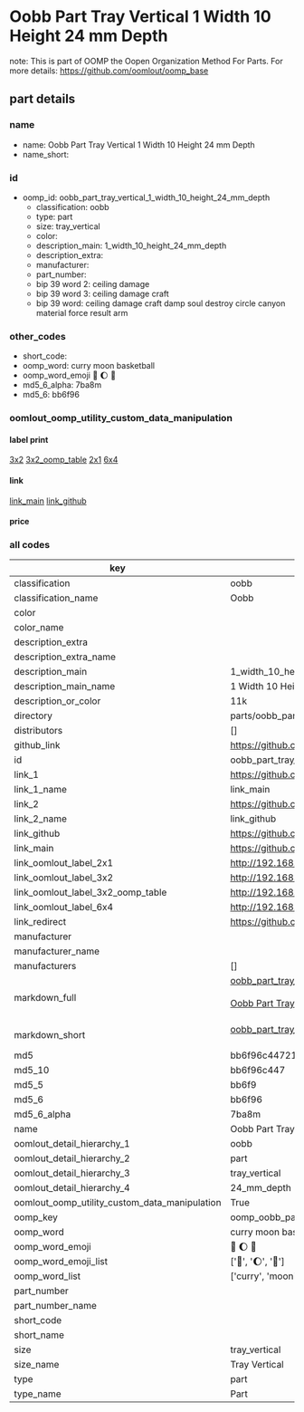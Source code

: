 # Oobb Part Tray Vertical 1 Width 10 Height 24 mm Depth  

note: This is part of OOMP the Oopen Organization Method For Parts. For more details: https://github.com/oomlout/oomp_base

##  part details
  







### name
* name: Oobb Part Tray Vertical 1 Width 10 Height 24 mm Depth
* name_short: 
### id
* oomp_id: oobb_part_tray_vertical_1_width_10_height_24_mm_depth
  * classification: oobb
  * type: part
  * size: tray_vertical
  * color: 
  * description_main: 1_width_10_height_24_mm_depth
  * description_extra: 
  * manufacturer: 
  * part_number: 
  * bip 39 word 2: ceiling damage
  * bip 39 word 3: ceiling damage craft
  * bip 39 word: ceiling damage craft damp soul destroy circle canyon material force result arm

### other_codes
* short_code: 
* oomp_word: curry moon basketball
* oomp_word_emoji :curry: :moon: :basketball:
* md5_6_alpha: 7ba8m
* md5_6: bb6f96






### oomlout_oomp_utility_custom_data_manipulation
#### label print
[3x2](http://192.168.1.245:1112/?label=oomp%207ba8m)
[3x2_oomp_table](http://192.168.1.108:1112/?label=oomp%207ba8m)
[2x1](http://192.168.1.242:1112/?label=oomp%207ba8m)
[6x4](http://192.168.1.55:1112/?label=oomp%207ba8m)    

#### link

[link_main](https://github.com/oomlout/oomlout_oomp_version_1_messy/tree/main/parts/oobb_part_tray_vertical_1_width_10_height_24_mm_depth) [link_github](https://github.com/oomlout/oomlout_oomp_version_1_messy/tree/main/parts/oobb_part_tray_vertical_1_width_10_height_24_mm_depth)                             

#### price







### all codes 
| key | value |  
| --- | --- |  
| classification | oobb |  
| classification_name | Oobb |  
| color |  |  
| color_name |  |  
| description_extra |  |  
| description_extra_name |  |  
| description_main | 1_width_10_height_24_mm_depth |  
| description_main_name | 1 Width 10 Height 24 mm Depth |  
| description_or_color | 11k |  
| directory | parts/oobb_part_tray_vertical_1_width_10_height_24_mm_depth |  
| distributors | [] |  
| github_link | https://github.com/oomlout/oomlout_oomp_part_src/tree/main/parts/oobb_part_tray_vertical_1_width_10_height_24_mm_depth |  
| id | oobb_part_tray_vertical_1_width_10_height_24_mm_depth |  
| link_1 | https://github.com/oomlout/oomlout_oomp_version_1_messy/tree/main/parts/oobb_part_tray_vertical_1_width_10_height_24_mm_depth |  
| link_1_name | link_main |  
| link_2 | https://github.com/oomlout/oomlout_oomp_version_1_messy/tree/main/parts/oobb_part_tray_vertical_1_width_10_height_24_mm_depth |  
| link_2_name | link_github |  
| link_github | https://github.com/oomlout/oomlout_oomp_version_1_messy/tree/main/parts/oobb_part_tray_vertical_1_width_10_height_24_mm_depth |  
| link_main | https://github.com/oomlout/oomlout_oomp_version_1_messy/tree/main/parts/oobb_part_tray_vertical_1_width_10_height_24_mm_depth |  
| link_oomlout_label_2x1 | http://192.168.1.242:1112/?label=oomp%207ba8m |  
| link_oomlout_label_3x2 | http://192.168.1.245:1112/?label=oomp%207ba8m |  
| link_oomlout_label_3x2_oomp_table | http://192.168.1.108:1112/?label=oomp%207ba8m |  
| link_oomlout_label_6x4 | http://192.168.1.55:1112/?label=oomp%207ba8m |  
| link_redirect | https://github.com/oomlout/oomlout_oomp_version_1_messy/tree/main/parts/oobb_part_tray_vertical_1_width_10_height_24_mm_depth |  
| manufacturer |  |  
| manufacturer_name |  |  
| manufacturers | [] |  
| markdown_full | [oobb_part_tray_vertical_1_width_10_height_24_mm_depth](none)<br>[](none)<br>[Oobb Part Tray Vertical 1 Width 10 Height 24 Mm Depth](none)<br><br> |  
| markdown_short | [oobb_part_tray_vertical_1_width_10_height_24_mm_depth](none)<br><br> |  
| md5 | bb6f96c44721c524f0e7d372640dc127 |  
| md5_10 | bb6f96c447 |  
| md5_5 | bb6f9 |  
| md5_6 | bb6f96 |  
| md5_6_alpha | 7ba8m |  
| name | Oobb Part Tray Vertical 1 Width 10 Height 24 mm Depth |  
| oomlout_detail_hierarchy_1 | oobb |  
| oomlout_detail_hierarchy_2 | part |  
| oomlout_detail_hierarchy_3 | tray_vertical |  
| oomlout_detail_hierarchy_4 | 24_mm_depth |  
| oomlout_oomp_utility_custom_data_manipulation | True |  
| oomp_key | oomp_oobb_part_tray_vertical_1_width_10_height_24_mm_depth |  
| oomp_word | curry moon basketball |  
| oomp_word_emoji | :curry: :moon: :basketball: |  
| oomp_word_emoji_list | [':curry:', ':moon:', ':basketball:'] |  
| oomp_word_list | ['curry', 'moon', 'basketball'] |  
| part_number |  |  
| part_number_name |  |  
| short_code |  |  
| short_name |  |  
| size | tray_vertical |  
| size_name | Tray Vertical |  
| type | part |  
| type_name | Part |  
